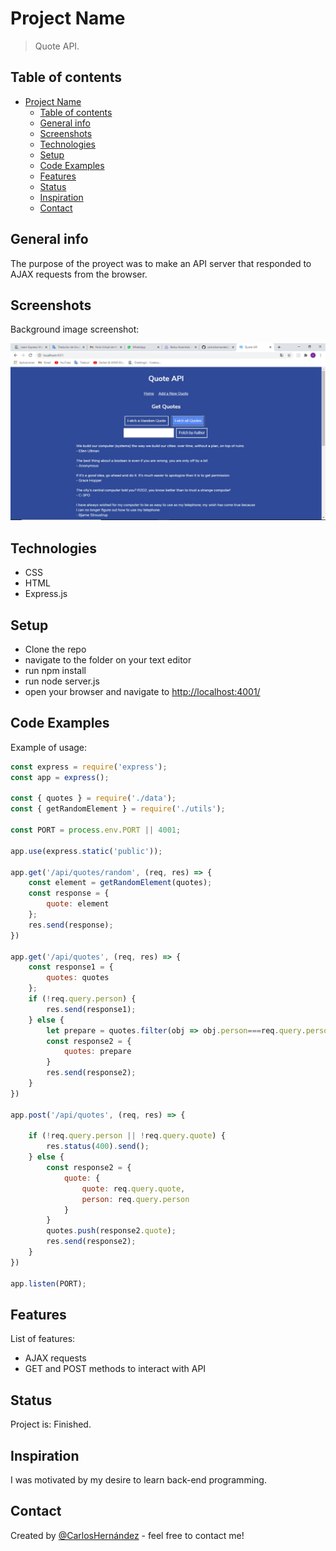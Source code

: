 # Project Name

> Quote API.

## Table of contents

- [Project Name](#project-name)
  - [Table of contents](#table-of-contents)
  - [General info](#general-info)
  - [Screenshots](#screenshots)
  - [Technologies](#technologies)
  - [Setup](#setup)
  - [Code Examples](#code-examples)
  - [Features](#features)
  - [Status](#status)
  - [Inspiration](#inspiration)
  - [Contact](#contact)

## General info

The purpose of the proyect was to make an API server that responded to AJAX requests from the browser.

## Screenshots

Background image screenshot:

![Example screenshot](./images/Screenshot.jpeg)

## Technologies

- CSS
- HTML
- Express.js

## Setup

- Clone the repo
- navigate to the folder on your text editor
- run npm install
- run node server.js
- open your browser and navigate to <http://localhost:4001/>

## Code Examples

Example of usage:

```javascript
const express = require('express');
const app = express();

const { quotes } = require('./data');
const { getRandomElement } = require('./utils');

const PORT = process.env.PORT || 4001;

app.use(express.static('public'));

app.get('/api/quotes/random', (req, res) => {
    const element = getRandomElement(quotes);
    const response = {
        quote: element
    };
    res.send(response);
})

app.get('/api/quotes', (req, res) => {
    const response1 = {
        quotes: quotes
    };
    if (!req.query.person) {
        res.send(response1);
    } else {
        let prepare = quotes.filter(obj => obj.person===req.query.person);
        const response2 = {
            quotes: prepare
        }
        res.send(response2);
    }
})

app.post('/api/quotes', (req, res) => {

    if (!req.query.person || !req.query.quote) {
        res.status(400).send();
    } else {
        const response2 = {
            quote: {
                quote: req.query.quote,
                person: req.query.person
            }
        }
        quotes.push(response2.quote);
        res.send(response2);
    }
})

app.listen(PORT);
```

## Features

List of features:

- AJAX requests
- GET and POST methods to interact with API

## Status

Project is: Finished.

## Inspiration

I was motivated by my desire to learn back-end programming.

## Contact

Created by [@CarlosHernández](https://linkedin.com/in/carlos-manuel-hernández-consuegra-42975a189) - feel free to contact me!
